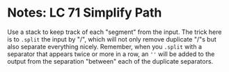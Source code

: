 # Notes: LC 71 Simplify Path

Use a stack to keep track of each "segment" from the input. The trick here is to
`.split` the input by "/", which will not only remove duplicate "/"s but also
separate everything nicely. Remember, when you `.split` with a separator that
appears twice or more in a row, an `''` will be added to the output from the
separation "between" each of the duplicate separators.
